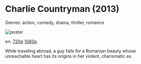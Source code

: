 # Charlie Countryman (2013)

Genres: action, comedy, drama, thriller, romance

![poster](http://image.tmdb.org/t/p/w500/fSwdCCGmO50IMaH4XMAixjclLDF.jpg)

en:
  [720p](magnet:?xt=urn:btih:1334D1DE3A0FE3025B1BE0FF050C782456A3A8E7&tr=udp://glotorrents.pw:6969/announce&tr=udp://tracker.opentrackr.org:1337/announce&tr=udp://torrent.gresille.org:80/announce&tr=udp://tracker.openbittorrent.com:80&tr=udp://tracker.coppersurfer.tk:6969&tr=udp://tracker.leechers-paradise.org:6969&tr=udp://p4p.arenabg.ch:1337&tr=udp://tracker.internetwarriors.net:1337)
  [1080p](magnet:?xt=urn:btih:1DE95CBAEE836DBD644FD88159F17C74DCFE6300&tr=udp://glotorrents.pw:6969/announce&tr=udp://tracker.opentrackr.org:1337/announce&tr=udp://torrent.gresille.org:80/announce&tr=udp://tracker.openbittorrent.com:80&tr=udp://tracker.coppersurfer.tk:6969&tr=udp://tracker.leechers-paradise.org:6969&tr=udp://p4p.arenabg.ch:1337&tr=udp://tracker.internetwarriors.net:1337)
  


While traveling abroad, a guy falls for a Romanian beauty whose unreachable heart has its origins in her violent, charismatic ex.